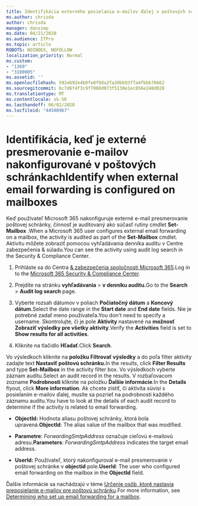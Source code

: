 ```yaml
---
title: Identifikácia externého posielania e-mailov ďalej v poštových schránkach v denníkoch auditu
ms.author: chrisda
author: chrisda
manager: dansimp
ms.date: 04/21/2020
ms.audience: ITPro
ms.topic: article
ROBOTS: NOINDEX, NOFOLLOW
localization_priority: Normal
ms.custom:
- "1369"
- "3100005"
ms.assetid: ''
ms.openlocfilehash: 592eb92e4b0fe0f9da2fa20bb93ffa4fbbb76662
ms.sourcegitcommit: bc7d6f4f3c9f7060d073f5130e1ec856e248d020
ms.translationtype: MT
ms.contentlocale: sk-SK
ms.lasthandoff: 06/02/2020
ms.locfileid: "44508967"
---
```

# <a name="identify-when-external-email-forwarding-is-configured-on-mailboxes"></a><span data-ttu-id="27289-102">Identifikácia, keď je externé presmerovanie e-mailov nakonfigurované v poštových schránkach</span><span class="sxs-lookup"><span data-stu-id="27289-102">Identify when external email forwarding is configured on mailboxes</span></span>

<span data-ttu-id="27289-103">Keď používateľ Microsoft 365 nakonfiguruje externé e-mail presmerovanie poštovej schránky, činnosť je auditovaný ako súčasť rutiny cmdlet **Set-Mailbox** .</span><span class="sxs-lookup"><span data-stu-id="27289-103">When a Microsoft 365 user configures external email forwarding on a mailbox, the activity is audited as part of the **Set-Mailbox** cmdlet.</span></span> <span data-ttu-id="27289-104">Aktivitu môžete zobraziť pomocou vyhľadávania denníka auditu v Centre zabezpečenia & súladu.</span><span class="sxs-lookup"><span data-stu-id="27289-104">You can see the activity using audit log search in the Security & Compliance Center.</span></span>

1. <span data-ttu-id="27289-105">Prihláste sa do Centra [& zabezpečenia spoločnosti Microsoft 365](https://protection.office.com/).</span><span class="sxs-lookup"><span data-stu-id="27289-105">Log in to the [Microsoft 365 Security & Compliance Center](https://protection.office.com/).</span></span>

2. <span data-ttu-id="27289-106">Prejdite na stránku **vyhľadávania**  >  **v denníku auditu.**</span><span class="sxs-lookup"><span data-stu-id="27289-106">Go to the **Search** > **Audit log search** page.</span></span>

3. <span data-ttu-id="27289-107">Vyberte rozsah dátumov v poliach **Počiatočný dátum** a **Koncový dátum.**</span><span class="sxs-lookup"><span data-stu-id="27289-107">Select the date range in the **Start date** and **End date** fields.</span></span> <span data-ttu-id="27289-108">Nie je potrebné zadať meno používateľa.</span><span class="sxs-lookup"><span data-stu-id="27289-108">You don't need to specify a username.</span></span> <span data-ttu-id="27289-109">Skontrolujte, či je pole **Aktivity** nastavené na **možnosť Zobraziť výsledky pre všetky aktivity**.</span><span class="sxs-lookup"><span data-stu-id="27289-109">Verify the **Activities** field is set to **Show results for all activities**.</span></span>

4. <span data-ttu-id="27289-110">Kliknite na tlačidlo **Hľadať**.</span><span class="sxs-lookup"><span data-stu-id="27289-110">Click **Search**.</span></span>

<span data-ttu-id="27289-111">Vo výsledkoch kliknite na **položku Filtrovať výsledky** a do poľa filter aktivity zadajte text **Nastaviť poštovú schránku.**</span><span class="sxs-lookup"><span data-stu-id="27289-111">In the results, click **Filter Results** and type **Set-Mailbox** in the activity filter box.</span></span> <span data-ttu-id="27289-112">Vo výsledkoch vyberte záznam auditu.</span><span class="sxs-lookup"><span data-stu-id="27289-112">Select an audit record in the results.</span></span> <span data-ttu-id="27289-113">V rozbaľovacom zozname **Podrobnosti** kliknite na položku **Ďalšie informácie**.</span><span class="sxs-lookup"><span data-stu-id="27289-113">In the **Details** flyout, click **More information**.</span></span> <span data-ttu-id="27289-114">Ak chcete zistiť, či aktivita súvisí s posielaním e-mailov ďalej, musíte sa pozrieť na podrobnosti každého záznamu auditu.</span><span class="sxs-lookup"><span data-stu-id="27289-114">You have to look at the details of each audit record to determine if the activity is related to email forwarding.</span></span>

- <span data-ttu-id="27289-115">**ObjectId:** Hodnota aliasu poštovej schránky, ktorá bola upravená.</span><span class="sxs-lookup"><span data-stu-id="27289-115">**ObjectId**: The alias value of the mailbox that was modified.</span></span>

- <span data-ttu-id="27289-116">**Parametre**: _ForwardingSmtpAddress_ označuje cieľovú e-mailovú adresu.</span><span class="sxs-lookup"><span data-stu-id="27289-116">**Parameters**: _ForwardingSmtpAddress_ indicates the target email address.</span></span>

- <span data-ttu-id="27289-117">**UserId:** Používateľ, ktorý nakonfiguroval e-mail presmerovanie v poštovej schránke v **objectid** pole.</span><span class="sxs-lookup"><span data-stu-id="27289-117">**UserId**: The user who configured email forwarding on the mailbox in the **ObjectId** field.</span></span>

<span data-ttu-id="27289-118">Ďalšie informácie sa nachádzajú v téme [Určenie osôb, ktoré nastavia preposielanie e-mailov pre poštovú schránku](https://docs.microsoft.com/microsoft-365/compliance/auditing-troubleshooting-scenarios#determine-who-set-up-email-forwarding-for-a-mailbox).</span><span class="sxs-lookup"><span data-stu-id="27289-118">For more information, see [Determining who set up email forwarding for a mailbox](https://docs.microsoft.com/microsoft-365/compliance/auditing-troubleshooting-scenarios#determine-who-set-up-email-forwarding-for-a-mailbox).</span></span>
